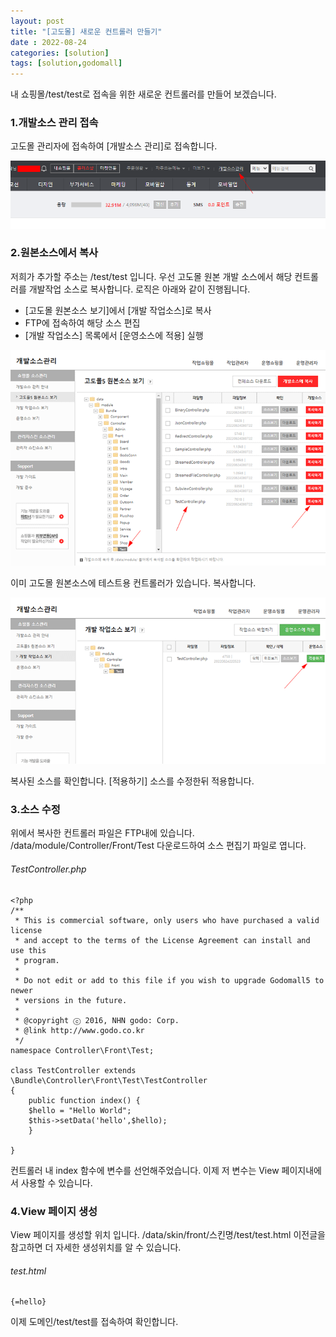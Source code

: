 ```yaml
---
layout: post
title: "[고도몰] 새로운 컨트롤러 만들기"
date : 2022-08-24
categories: [solution]
tags: [solution,godomall]
---
```


내 쇼핑몰/test/test로 접속을 위한 새로운 컨트롤러를 만들어 보겠습니다.


### 1.개발소스 관리 접속

고도몰 관리자에 접속하여 [개발소스 관리]로 접속합니다.

![개발소스관리](/images/post/godomall2.gif)

### 2.원본소스에서 복사

저희가 추가할 주소는 /test/test 입니다.
우선 고도몰 원본 개발 소스에서 해당 컨트롤러를 개발작업 소스로 복사합니다. 
로직은 아래와 같이 진행됩니다.

- [고도몰 원본소스 보기]에서 [개발 작업소스]로 복사
- FTP에 접속하여 해당 소스 편집 
- [개발 작업소스] 목록에서 [운영소스에 적용] 실행

![개발소스복사](/images/post/godomall3.gif)

이미 고도몰 원본소스에 테스트용 컨트롤러가 있습니다.
복사합니다.

![개발소스복사확인](/images/post/godomall4.gif)

복사된 소스를 확인합니다.
[적용하기] 소스를 수정한뒤 적용합니다.

### 3.소스 수정

위에서 복사한 컨트롤러 파일은 FTP내에 있습니다.
/data/module/Controller/Front/Test 
다운로드하여 소스 편집기 파일로 엽니다.

###### TestController.php 

```
<?php
/**
 * This is commercial software, only users who have purchased a valid license
 * and accept to the terms of the License Agreement can install and use this
 * program.
 *
 * Do not edit or add to this file if you wish to upgrade Godomall5 to newer
 * versions in the future.
 *
 * @copyright ⓒ 2016, NHN godo: Corp.
 * @link http://www.godo.co.kr
 */
namespace Controller\Front\Test;

class TestController extends \Bundle\Controller\Front\Test\TestController
{
    public function index() {
	$hello = "Hello World";
	$this->setData('hello',$hello);
    }
  
}
```

컨트롤러 내 index 함수에 변수를 선언해주었습니다.
이제 저 변수는 View 페이지내에서 사용할 수 있습니다.


### 4.View 페이지 생성

View 페이지를 생성할 위치 입니다. 
/data/skin/front/스킨명/test/test.html 
이전글을 참고하면 더 자세한 생성위치를 알 수 있습니다.

###### test.html

```
{=hello}
```

이제 도메인/test/test를 접속하여 확인합니다.